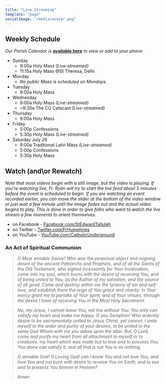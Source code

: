 ```yaml
---
title: "Live-Streaming"
template: "page"
socialImage: "/media/avatar.png"
---
```


## Weekly Schedule

*Our Parish Calendar is* **[available here](https://bit.ly/stedwardcalendar)** *to view or add to your phone*

- Sunday
  - 9:00a Holy Mass _(Live-streamed)_
  - 11:15a Holy Mass @St Theresa, Delhi
- Monday
  - _No public Mass is scheduled on Mondays._
- Tuesday
  - 9:00a Holy Mass
- Wednesday
  - 9:00a Holy Mass _(Live-streamed)_
  - ~9:30a The CU Catecast _(Live-streamed)_
- Thursday 
  - 9:00a Holy Mass
- Friday 
  - 5:00p Confessions
  - 5:30p Holy Mass _(Live-streamed)_
- Saturday July 26
  - 9:00a Traditional Latin Mass _(Live-streamed)_
  - 5:00p Confessions
  - 5:30p Holy Mass

## Watch (and\or Rewatch)

_Note that most videos begin with a still image, but the video is playing. If you're watching live, Fr. Ryan will try to start the live feed about 5 minutes before the event is scheduled to begin. If you are watching an event recorded earlier, you can move the slider at the bottom of the video window or just wait a few minute until the image fades out and the actual video begins to play. This is done in order to give folks who want to watch the live stream a few moments to orient themselves._

- on Facebook - [Facebook.com/StEdwardTallulah](https://www.Facebook.com/StEdwardTallulah)
- on Twitter - [Twitter.com/FrHumphries](https://www.Twitter.com/FrHumphries)
- on YouTube - [YouTube.com/CatholicUnderground](https://www.YouTube.com/CatholicUnderground)

### An Act of Spiritual Communion

> _O Most amiable Savior! Who was the perpetual object and reigning desire of the ancient Patriarchs and Prophets, and of all the Saints of the Old Testament, who sighed incessantly for Your Incarnation, come into my soul, which burns with the desire of receiving You, and of being united to You, as the Author of my salvation, and the source of all good. Come and destroy within me the tyranny of sin and self-love, and establish there the reign of You grace and charity. In Your mercy grant me to partake of Your spirit, and of Your virtues, through the desire I have of receiving You in the Most Holy Sacrament._

> _No, my Jesus, I cannot leave You, not live without You: You only can satisfy my heart and make me happy. O you Seraphim! Who ardently desire to be sacramentally united to Jesus Christ, yet cannot, I unite myself to the ardor and purity of your desires, to be united to the same God Whom with me you adore upon the altar. But, O Lord, come and purify my heart from all attachment to myself or to creatures, my heart which was made but to love and to possess You. You alone can satisfy it, and all that is not You is as nothing._

> _O amiable God! O Loving God! can I know You and not love You, and love You and not burn with desire to receive You on Earth, and to see and to possess You forever in Heaven?_

> _Amen_
